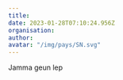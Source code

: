```yaml
---
title: 
date: 2023-01-28T07:10:24.956Z
organisation: 
author: 
avatar: "/img/pays/SN.svg"
---
```


Jamma geun lep